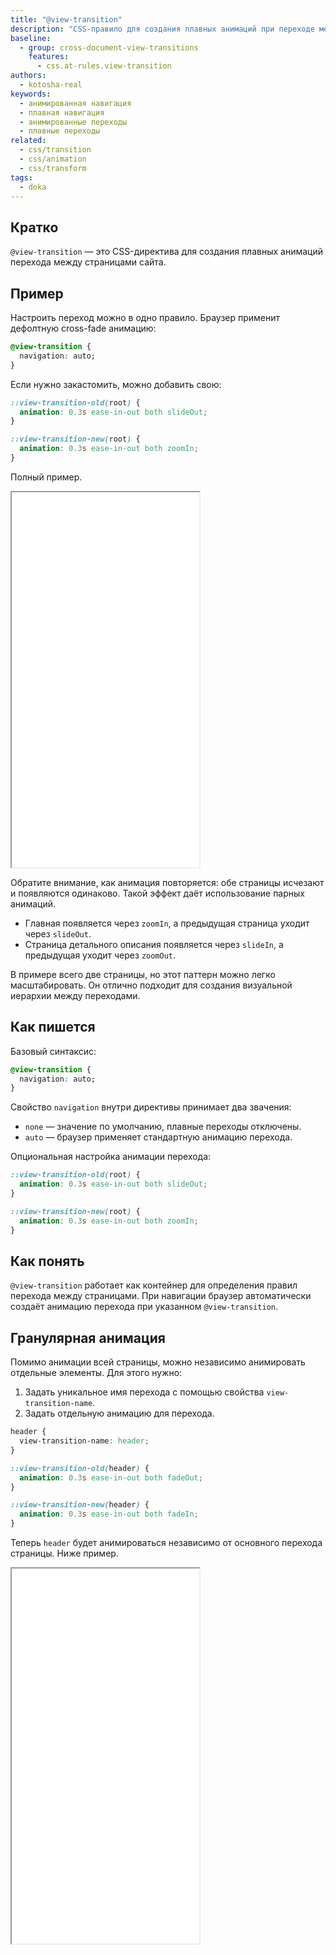 ```yaml
---
title: "@view-transition"
description: "CSS-правило для создания плавных анимаций при переходе между страницами."
baseline:
  - group: cross-document-view-transitions
    features:
      - css.at-rules.view-transition
authors:
  - kotosha-real
keywords:
  - анимированная навигация
  - плавная навигация
  - анимированные переходы
  - плавные переходы
related:
  - css/transition
  - css/animation
  - css/transform
tags:
  - doka
---
```


<style>
  :root {
    --demo-iframe-background-color: #f5f5f5;
  }

  @media (prefers-color-scheme: light) {
    :root {
      --demo-iframe-background-color: #f5f5f5;
    }
  }

  @media (prefers-color-scheme: dark) {
    :root {
      --demo-iframe-background-color: #121212;
    }
  }

  .demo-iframe {
    background-color: var(--demo-iframe-background-color) !important;
  }
</style>

## Кратко

`@view-transition` — это CSS-директива для создания плавных анимаций перехода между страницами сайта.

## Пример

Настроить переход можно в одно правило. Браузер применит дефолтную cross-fade анимацию:

```css
@view-transition {
  navigation: auto;
}
```

Если нужно закастомить, можно добавить свою:

```css
::view-transition-old(root) {
  animation: 0.3s ease-in-out both slideOut;
}

::view-transition-new(root) {
  animation: 0.3s ease-in-out both zoomIn;
}
```

Полный пример.

<iframe id="mpa" class="demo-iframe" title="Переход между страницами" src="demos/mpa/" height="600"></iframe>

Обратите внимание, как анимация повторяется: обе страницы исчезают и появляются одинаково. Такой эффект даёт использование парных анимаций.

- Главная появляется через `zoomIn`, а предыдущая страница уходит через `slideOut`.
- Страница детального описания появляется через `slideIn`, а предыдущая уходит через `zoomOut`.

В примере всего две страницы, но этот паттерн можно легко масштабировать. Он отлично подходит для создания визуальной иерархии между переходами.

## Как пишется

Базовый синтаксис:

```css
@view-transition {
  navigation: auto;
}
```

Свойство `navigation` внутри директивы принимает два звачения:

- `none` — значение по умолчанию, плавные переходы отключены.
- `auto` — браузер применяет стандартную анимацию перехода.

Опциональная настройка анимации перехода:

```css
::view-transition-old(root) {
  animation: 0.3s ease-in-out both slideOut;
}

::view-transition-new(root) {
  animation: 0.3s ease-in-out both zoomIn;
}
```

## Как понять

`@view-transition` работает как контейнер для определения правил перехода между страницами. При навигации браузер автоматически создаёт анимацию перехода при указанном `@view-transition`.

## Гранулярная анимация

Помимо анимации всей страницы, можно независимо анимировать отдельные элементы. Для этого нужно:

1. Задать уникальное имя перехода с помощью свойства `view-transition-name`.
2. Задать отдельную анимацию для перехода.

```css
header {
  view-transition-name: header;
}

::view-transition-old(header) {
  animation: 0.3s ease-in-out both fadeOut;
}

::view-transition-new(header) {
  animation: 0.3s ease-in-out both fadeIn;
}
```

Теперь `header` будет анимироваться независимо от основного перехода страницы. Ниже пример.

<iframe class="demo-iframe" id="mpa-with-granular-animations" title="Гранулярная анимация" src="demos/mpa-with-granular-animations/" height="600"></iframe>

<script>
  const initiallyNormalizedIframes = {};

  window.addEventListener('message', ({ data }) => {
    try {
      if ('id' in data && 'height' in data) {
        const { id, height } = data;
        const iframe = document.getElementById(id);

        if (iframe) {
          if (!initiallyNormalizedIframes[id]) {
            iframe.setAttribute('height', height);
            initiallyNormalizedIframes[id] = true;
          }

          if (iframe.getBoundingClientRect().height < height) {
            iframe.setAttribute('height', height);
          }
        }
      }
    } catch (err) {
      console.warn(err);
    }
  });
</script>
